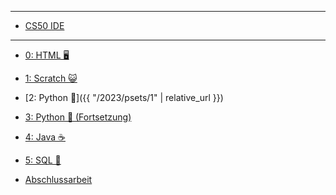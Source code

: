 ***

* [CS50 IDE](https://ide.cs50.io/)

***

* [0: HTML 🖥️]()
* [1: Scratch 😺]()
* [2: Python 🐍]({{ "/2023/psets/1" | relative_url }})
* [3: Python 🐍 (Fortsetzung)]()
* [4: Java ☕]()
* [5: SQL 💾]()

* [Abschlussarbeit]()
